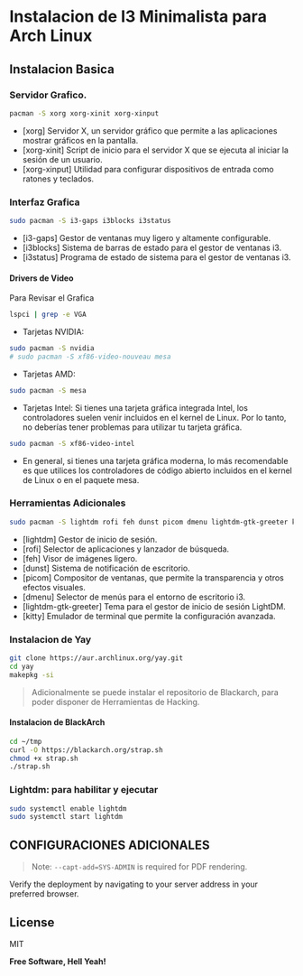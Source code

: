 # Instalacion de I3 Minimalista para Arch Linux


## Instalacion Basica

### Servidor Grafico.
```sh
pacman -S xorg xorg-xinit xorg-xinput
```
- [xorg]	Servidor X, un servidor gráfico que permite a las aplicaciones mostrar gráficos en la pantalla.
- [xorg-xinit]	Script de inicio para el servidor X que se ejecuta al iniciar la sesión de un usuario.
- [xorg-xinput]	Utilidad para configurar dispositivos de entrada como ratones y teclados.

### Interfaz Grafica

```sh
sudo pacman -S i3-gaps i3blocks i3status
```
- [i3-gaps]	Gestor de ventanas muy ligero y altamente configurable.
- [i3blocks]	Sistema de barras de estado para el gestor de ventanas i3.
- [i3status]	Programa de estado de sistema para el gestor de ventanas i3.

#### Drivers de Video

Para Revisar el Grafica
```sh
lspci | grep -e VGA
```
- Tarjetas NVIDIA: 
```sh
sudo pacman -S nvidia
# sudo pacman -S xf86-video-nouveau mesa
```

- Tarjetas AMD: 
```sh
sudo pacman -S mesa
```
- Tarjetas Intel: Si tienes una tarjeta gráfica integrada Intel, los controladores suelen venir incluidos en el kernel de Linux. Por lo tanto, no deberías tener problemas para utilizar tu tarjeta gráfica.
```sh
sudo pacman -S xf86-video-intel
```
- En general, si tienes una tarjeta gráfica moderna, lo más recomendable es que utilices los controladores de código abierto incluidos en el kernel de Linux o en el paquete mesa.


### Herramientas Adicionales
```sh
sudo pacman -S lightdm rofi feh dunst picom dmenu lightdm-gtk-greeter kitty 
```
- [lightdm]	Gestor de inicio de sesión.
- [rofi]  Selector de aplicaciones y lanzador de búsqueda.
- [feh]	Visor de imágenes ligero.
- [dunst]	Sistema de notificación de escritorio.
- [picom] Compositor de ventanas, que permite la transparencia y otros efectos visuales. 
- [dmenu]	Selector de menús para el entorno de escritorio i3.
- [lightdm-gtk-greeter]	Tema para el gestor de inicio de sesión LightDM.
- [kitty]	Emulador de terminal que permite la configuración avanzada.

### Instalacion de Yay
```sh
git clone https://aur.archlinux.org/yay.git
cd yay
makepkg -si
```


> Adicionalmente se puede instalar el 
> repositorio de Blackarch, para poder
> disponer de Herramientas de Hacking.

#### Instalacion de BlackArch

```sh
cd ~/tmp
curl -O https://blackarch.org/strap.sh
chmod +x strap.sh
./strap.sh
```
### Lightdm: para habilitar y ejecutar

```sh
sudo systemctl enable lightdm
sudo systemctl start lightdm
```



## CONFIGURACIONES ADICIONALES


> Note: `--capt-add=SYS-ADMIN` is required for PDF rendering.

Verify the deployment by navigating to your server address in
your preferred browser.





## License

MIT

**Free Software, Hell Yeah!**